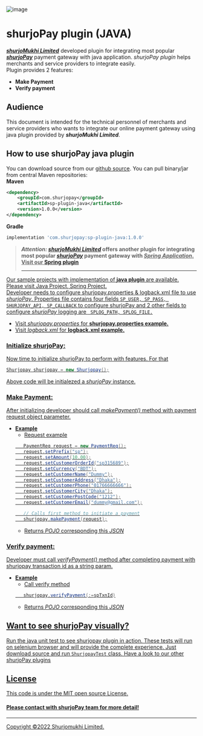 ![image](https://user-images.githubusercontent.com/57352037/155895117-523cfb9e-d895-47bf-a962-2bcdda49ad66.png)

# shurjoPay plugin (JAVA)
[_**shurjoMukhi Limited**_](https://shurjomukhi.com.bd/) developed plugin for integrating most popular [**_shurjoPay_**](https://shurjopay.com.bd/) payment gateway with java application. _shurjoPay plugin_ helps merchants and service providers to integrate easily.<br/>
Plugin provides 2 features:
- **Make Payment**
- **Verify payment**
## Audience
This document is intended for the technical personnel of merchants and service providers who wants to integrate our online payment gateway using java plugin provided by _**shurjoMukhi Limited**_.
## How to use shurjoPay java plugin
You can download source from our [github source](https://github.com/shurjopay-plugins/sp-plugin-java).
You can pull binary/jar from central Maven repositories:<br>
**Maven**
```xml
<dependency>
    <groupId>com.shurjopay</groupId>
    <artifactId>sp-plugin-java</artifactId>
    <version>1.0.0</version>
</dependency>
```
**Gradle**
```gradle
implementation 'com.shurjopay:sp-plugin-java:1.0.0'
```
> **_Attention:_ [_shurjoMukhi Limited_](https://shurjomukhi.com.bd/) offers another plugin for integrating most popular [**_shurjoPay_**](https://shurjopay.com.bd/) payment gateway with <u>_Spring Application_. Visit our [Spring plugin](https://github.com/shurjopay-plugins/sp-plugin-spring)**<hr>

Our sample projects with implementation of **java plugin** are available. Please visit [Java Project](https://github.com/shurjopay-plugins/sp-plugin-usage-examples/tree/dev/java-app-java-plugin), [Spring Project](https://github.com/shurjopay-plugins/sp-plugin-usage-examples/tree/dev/java-app-java-plugin). <br/>
Developer needs to configure shurjopay.properties & logback.xml file to use _shurjoPay_. Properties file contains four fields ``` SP_USER, SP_PASS, SHURJOPAY_API, SP_CALLBACK ``` to configure shurjoPay and 2 other fields to configure _shurjoPay_ logging are ```  SPLOG_PATH, SPLOG_FILE. ```
- Visit [_shurjopay.properties_](https://github.com/shurjopay-plugins/sp-plugin-java/tree/develop/src/test/resources/sample-properties) for **shurjopay.properties example.**
- Visit [_logback.xml_](https://github.com/shurjopay-plugins/sp-plugin-java/blob/develop/src/test/resources/logback.xml.sample) for **logback.xml example.**

### Initialize shurjoPay:
Now time to initialize shurjoPay to perform with features. For that
```java
Shurjopay shurjopay = new Shurjopay();
```
Above code will be initialezed a _shurjoPay_ instance.
### Make Payment: 
After initializing developer should call _makePayment()_ method with payment request object parameter.
- **Example**
	- Request example
	 ```java 
		PaymentReq request = new PaymentReq();
		request.setPrefix("sp");
		request.setAmount(10.00);
		request.setCustomerOrderId("sp315689");
		request.setCurrency("BDT");
		request.setCustomerName("Dummy");
		request.setCustomerAddress("Dhaka");
		request.setCustomerPhone("01766666666");
		request.setCustomerCity("Dhaka");
		request.setCustomerPostCode("1212");
		request.setCustomerEmail("dummy@gmail.com");
	
		// Calls first method to initiate a payment
		shurjopay.makePayment(request);
	 ```
	- Returns [_POJO_](https://github.com/shurjopay-plugins/sp-plugin-java/blob/develop/src/main/java/com/shurjopay/model/PaymentRes.java) corresponding this [_JSON_](https://github.com/shurjopay-plugins/sp-plugin-java/blob/develop/src/test/resources/sample-msg/payment-res.json)

### Verify payment: 
Developer must call _verifyPayment()_ method after completing payment with shurjopay transaction id as a string param.
- **Example**
	- Call verify method
	 ```java
	 	shurjopay.verifyPayment(:=spTxnId)
	 ```
	- Returns [_POJO_](https://github.com/shurjopay-plugins/sp-plugin-java/blob/develop/src/main/java/com/shurjopay/model/VerifiedPayment.java) corresponding this [_JSON_](https://github.com/shurjopay-plugins/sp-plugin-java/blob/develop/src/test/resources/sample-msg/verification-res.json)
## Want to see shurjoPay visually?
Run the java unit test to see shurjopay plugin in action. These tests will run on selenium browser and will provide the complete experience. Just download [source](https://github.com/shurjopay-plugins/sp-plugin-java) and run ```ShurjopayTest``` class.
Have a look to our other [shurjoPay plugins](https://github.com/shurjopay-plugins)
## License
This code is under the [MIT open source License](https://github.com/shurjopay-plugins/sp-plugin-java/blob/develop/LICENSE).
#### Please [contact](https://shurjopay.com.bd/#contacts) with shurjoPay team for more detail!
<hr>
Copyright ©️2022 Shurjomukhi Limited.

